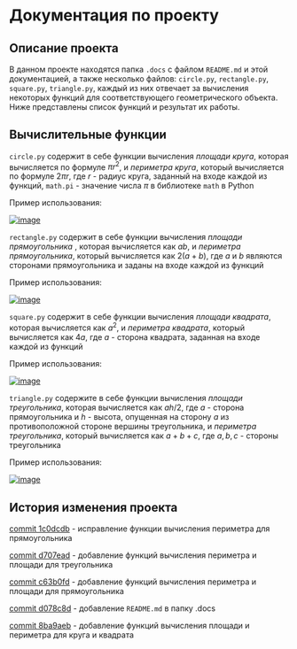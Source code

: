 # Документация по проекту

## Описание проекта

В данном проекте находятся папка `.docs` с  файлом `README.md` и этой документацией, а также несколько файлов: `circle.py`, `rectangle.py`, `square.py`, `triangle.py`, каждый из них отвечает за вычисления некоторых функций для соответствующего геометрического объекта.
Ниже представлены список функций и результат их работы.

## Вычислительные функции

`circle.py` содержит в себе функции вычисления _площади круга_, которая вычисляется по формуле  $\pi r^2$, и _периметра круга_, который вычисляется по формуле $2\pi r$, где $r$ - радиус круга, заданный на входе каждой из функций, `math.pi` - значение числа $\pi$ в библиотеке `math` в Python

Пример использования:

<a href="https://ibb.co/1Tzghtx"><img src="https://i.ibb.co/sqWfkdr/image.png" alt="image" border="0" /></a>

`rectangle.py` содержит в себе функции вычисления _площади прямоугольника_ , которая вычисляется как $ab$, и _периметра прямоугольника_, который вычисляется как $2(a+b)$, где $a$ и $b$ являются сторонами прямоугольника и заданы на входе каждой из функций

Пример использования:

<a href="https://ibb.co/270s7Gy"><img src="https://i.ibb.co/hRxZR3y/image.png" alt="image" border="0" /></a>

`square.py` содержит в себе функции вычисления _площади квадрата_, которая вычисляется как $a^2$, и _периметра квадрата_, который вычисляется как $4a$, где $a$ - сторона квадрата,  заданная на входе каждой из функций

Пример использования:

<a href="https://ibb.co/mDyYQ8q"><img src="https://i.ibb.co/ng1VhCc/image.png" alt="image" border="0" /></a>

`triangle.py` содержите в себе функции вычисления _площади треугольника_, которая вычисляется как $ah/2$, где $a$ - сторона прямоугольника и $h$ - высота, опущенная на сторону $a$ из противоположной стороне вершины треугольника, и _периметра треугольника_, который вычисляется как $a+b+c$, где $a,b,c$ - стороны треугольника

Пример использования:

<a href="https://ibb.co/FWCJ63t"><img src="https://i.ibb.co/g7hwy9C/image.png" alt="image" border="0" /></a>

## История изменения проекта

[commit 1c0dcdb](https://github.com/VyacheslavAtamanyuk/geometric_lib/commit/1c0dcdb5f7f82ce5e6bc523adfbde2d60818f6b8) - исправление функции вычисления периметра для прямоугольника

[commit  d707ead](https://github.com/VyacheslavAtamanyuk/geometric_lib/commit/d707ead983ef48c9d443711f3ddcdb29924c127f) - добавление функций вычисления периметра и площади для треугольника

[commit c63b0fd](https://github.com/VyacheslavAtamanyuk/geometric_lib/commit/c63b0fd9555420054a1d1c37f0bb049ea431dffb) - добавление функций вычисления периметра и площади для прямоугольника

[commit d078c8d](https://github.com/VyacheslavAtamanyuk/geometric_lib/commit/d078c8d9ee6155f3cb0e577d28d337b791de28e2) - добавление `README.md` в папку .docs

[commit 8ba9aeb](https://github.com/VyacheslavAtamanyuk/geometric_lib/commit/8ba9aeb3cea847b63a91ac378a2a6db758682460) - добавление функций вычисления площади и периметра для круга и квадрата
